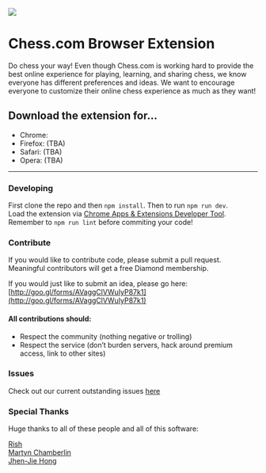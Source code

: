 ![](http://i.imgur.com/5ptPTMF.png)

# Chess.com Browser Extension

Do chess your way! Even though Chess.com is working hard to provide the best online experience for playing, learning, and sharing chess, we know everyone has different preferences and ideas. We want to encourage everyone to customize their online chess experience as much as they want!

## Download the extension for...
- Chrome:  
- Firefox: (TBA)
- Safari: (TBA)
- Opera: (TBA)

---

### Developing

First clone the repo and then `npm install`. Then to run `npm run dev`.  
Load the extension via [Chrome Apps & Extensions Developer Tool](https://chrome.google.com/webstore/detail/chrome-apps-extensions-de/ohmmkhmmmpcnpikjeljgnaoabkaalbgc?hl=en).  
Remember to `npm run lint` before commiting your code!

### Contribute
If you would like to contribute code, please submit a pull request. Meaningful contributors will get a free Diamond membership. 

If you would just like to submit an idea, please go here: [http://goo.gl/forms/AVaggClVWuIyP87k1](http://goo.gl/forms/AVaggClVWuIyP87k1)

#### All contributions should: 
- Respect the community (nothing negative or trolling)
- Respect the service (don’t burden servers, hack around premium access, link to other sites)

### Issues
Check out our current outstanding issues [here](https://github.com/ChessCom/browser-extension/issues)

### Special Thanks
Huge thanks to all of these people and all of this software:

[Rish](https://github.com/rish)  
[Martyn Chamberlin](https://github.com/martynchamberlin)  
[Jhen-Jie Hong](https://github.com/jhen0409/react-chrome-extension-boilerplate)
